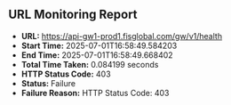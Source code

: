 ## URL Monitoring Report

- **URL:** https://api-gw1-prod1.fisglobal.com/gw/v1/health
- **Start Time:** 2025-07-01T16:58:49.584203
- **End Time:** 2025-07-01T16:58:49.668402
- **Total Time Taken:** 0.084199 seconds
- **HTTP Status Code:** 403
- **Status:** Failure
- **Failure Reason:** HTTP Status Code: 403
